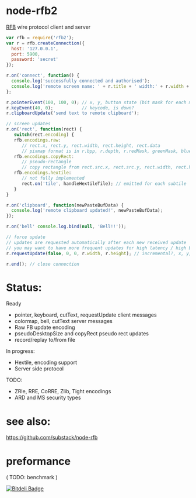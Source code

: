 node-rfb2
=========

[RFB](http://en.wikipedia.org/wiki/RFB_protocol) wire protocol client and server

```js
var rfb = require('rfb2');
var r = rfb.createConnection({
  host: '127.0.0.1',
  port: 5900,
  password: 'secret'
});

r.on('connect', function() {
  console.log('successfully connected and authorised');
  console.log('remote screen name: ' + r.title + ' width:' + r.width + ' height: ' + r.height);
};

r.pointerEvent(100, 100, 0); // x, y, button state (bit mask for each mouse button)
r.keyEvent(40, 0);           // keycode, is down?
r.clipboardUpdate('send text to remote clipboard');

// screen updates
r.on('rect', function(rect) {
   switch(rect.encoding) {
   rfb.encodings.raw:
      // rect.x, rect.y, rect.width, rect.height, rect.data
      // pixmap format is in r.bpp, r.depth, r.redMask, greenMask, blueMask, redShift, greenShift, blueShift
   rfb.encodings.copyRect:
      // pseudo-rectangle
      // copy rectangle from rect.src.x, rect.src.y, rect.width, rect.height, to rect.x, rect.y
   rfb.encodings.hextile:
      // not fully implemented
      rect.on('tile', handleHextileTile); // emitted for each subtile
   }
}

r.on('clipboard', function(newPasteBufData) {
  console.log('remote clipboard updated!', newPasteBufData);
});

r.on('bell' console.log.bind(null, 'Bell!!'));

// force update
// updates are requested automatically after each new received update
// you may want to have more frequent updates for high latency / high bandwith connection
r.requestUpdate(false, 0, 0, r.width, r.height); // incremental?, x, y, w, h

r.end(); // close connection

```

# Status:

Ready
  - pointer, keyboard, cutText, requestUpdate client messages
  - colormap, bell, cutText server messages
  - Raw FB update encoding
  - pseudoDesktopSize and copyRect pseudo rect updates
  - record/replay to/from file

In progress:
  - Hextile, encoding support
  - Server side protocol

TODO:
  - ZRle, RRE, CoRRE, Zlib, Tight encodings
  - ARD and MS security types

# see also:
  https://github.com/substack/node-rfb

# preformance
  ( TODO: benchmark )


[![Bitdeli Badge](https://d2weczhvl823v0.cloudfront.net/sidorares/node-rfb2/trend.png)](https://bitdeli.com/free "Bitdeli Badge")

